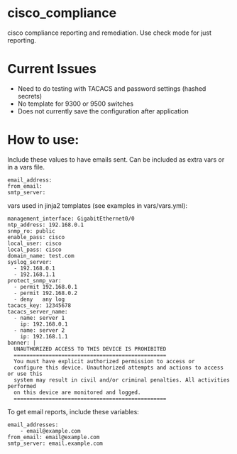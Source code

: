 # cisco_compliance

cisco compliance reporting and remediation. Use check mode for just reporting.

# Current Issues

- Need to do testing with TACACS and password settings (hashed secrets)
- No template for 9300 or 9500 switches
- Does not currently save the configuration after application

# How to use:

Include these values to have emails sent. Can be included as extra vars or in a vars file.

```
email_address:
from_email:
smtp_server:
```

vars used in jinja2 templates (see examples in vars/vars.yml):

```
management_interface: GigabitEthernet0/0
ntp_address: 192.168.0.1
snmp_ro: public
enable_pass: cisco
local_user: cisco
local_pass: cisco
domain_name: test.com
syslog_server:
  - 192.168.0.1
  - 192.168.1.1
protect_snmp_var:
  - permit 192.168.0.1
  - permit 192.168.0.2
  - deny   any log
tacacs_key: 12345678
tacacs_server_name:
  - name: server 1
    ip: 192.168.0.1
  - name: server 2
    ip: 192.168.1.1
banner: |
  UNAUTHORIZED ACCESS TO THIS DEVICE IS PROHIBITED
  ================================================
  You must have explicit authorized permission to access or
  configure this device. Unauthorized attempts and actions to access or use this
  system may result in civil and/or criminal penalties. All activities performed
  on this device are monitored and logged.
  ================================================
```

To get email reports, include these variables:

```
email_addresses:
    - email@example.com
from_email: email@example.com
smtp_server: email.example.com
```
